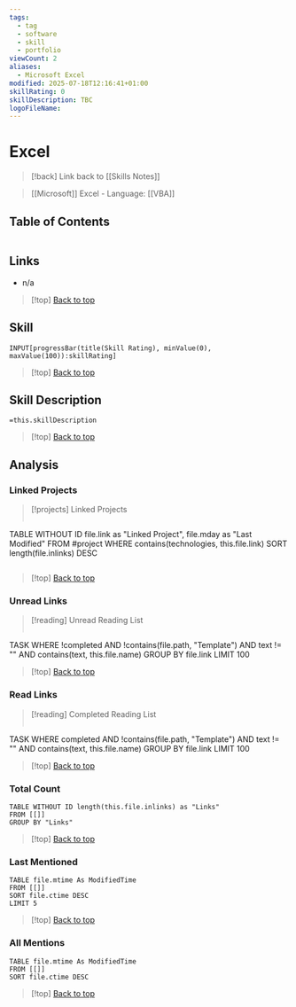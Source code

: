 ```yaml
---
tags:
  - tag
  - software
  - skill
  - portfolio
viewCount: 2
aliases:
  - Microsoft Excel
modified: 2025-07-18T12:16:41+01:00
skillRating: 0
skillDescription: TBC
logoFileName: 
---
```

# Excel

> [!back] Link back to [[Skills Notes]]

> [[Microsoft]] Excel - Language: [[VBA]]

## Table of Contents

```table-of-contents
```

## Links

- n/a

>[!top] [Back to top](#Table%20of%20Contents)

## Skill

```meta-bind  
INPUT[progressBar(title(Skill Rating), minValue(0), maxValue(100)):skillRating]  
```

>[!top] [Back to top](#Table%20of%20Contents)

## Skill Description

`=this.skillDescription`

>[!top] [Back to top](#Table%20of%20Contents)

## Analysis

### Linked Projects

>[!projects] Linked Projects
>```dataview
TABLE WITHOUT ID file.link as "Linked Project", file.mday as "Last Modified"
FROM #project 
WHERE contains(technologies, this.file.link)
SORT length(file.inlinks) DESC
>```

>[!top] [Back to top](#Table%20of%20Contents)

### Unread Links

>[!reading] Unread Reading List
>```dataview
TASK
WHERE !completed AND !contains(file.path, "Template") AND text != "" AND contains(text, this.file.name)
GROUP BY file.link
LIMIT 100

>[!top] [Back to top](#Table%20of%20Contents)

### Read Links

>[!reading] Completed Reading List
>```dataview
TASK
WHERE completed AND !contains(file.path, "Template") AND text != "" AND contains(text, this.file.name)
GROUP BY file.link
LIMIT 100

>[!top] [Back to top](#Table%20of%20Contents)

### Total Count

```dataview
TABLE WITHOUT ID length(this.file.inlinks) as "Links"
FROM [[]]
GROUP BY "Links"
```

>[!top] [Back to top](#Table%20of%20Contents)

### Last Mentioned

```dataview
TABLE file.mtime As ModifiedTime
FROM [[]]
SORT file.ctime DESC
LIMIT 5
```

>[!top] [Back to top](#Table%20of%20Contents)

### All Mentions

```dataview
TABLE file.mtime As ModifiedTime
FROM [[]]
SORT file.ctime DESC
```

>[!top] [Back to top](#Table%20of%20Contents)